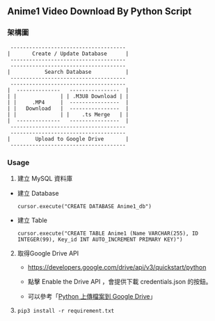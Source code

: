 ## Anime1 Video Download By Python Script

### 架構圖
```
 -------------------------------------
|       Create / Update Database      |
 -------------------------------------
 -------------------------------------
|           Search Database           |
 -------------------------------------
 -------------------------------------
|  --------------   ----------------  |
| |              | | .M3U8 Download | |
| |     .MP4     |  ----------------  |
| |   Download   |  ----------------  |
| |              | |    .ts Merge   | |
|  --------------   ----------------  |
 -------------------------------------
 -------------------------------------
|        Upload to Google Drive       |
 ------------------------------------- 
```

### Usage

1. 建立 MySQL 資料庫
  - 建立 Database
    ```
    cursor.execute("CREATE DATABASE Anime1_db")
    ```
  - 建立 Table
    ```
    cursor.execute("CREATE TABLE Anime1 (Name VARCHAR(255), ID INTEGER(99), Key_id INT AUTO_INCREMENT PRIMARY KEY)")
    ```

2. 取得Google Drive API

   - https://developers.google.com/drive/api/v3/quickstart/python
  
   - 點擊 Enable the Drive API ，會提供下載 credentials.json 的按鈕。

   - 可以參考「[Python 上傳檔案到 Google Drive](https://shareboxnow.com/python-google-drive-1/)」

3. `pip3 install -r requirement.txt`

